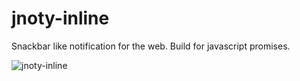 # jnoty-inline
Snackbar like notification for the web. Build for javascript promises.

![jnoty-inline](https://github.com/visualapps/jnoty-inline/blob/master/docs/preview.gif)
